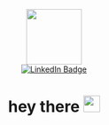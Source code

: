 <div id="header" align="center">
  <img src="https://media.giphy.com/media/v1.Y2lkPTc5MGI3NjExYnh0NXUxZ2JvdDY4dzg1eDlwcnA3NWIxajZvYWVwbTdveGRkZGpzYyZlcD12MV9pbnRlcm5hbF9naWZfYnlfaWQmY3Q9cw/aIJDrOomj81MQZz2uO/giphy.gif" width="100"/>
</div>
<div id="badges" align="center">
  <a href="https://www.linkedin.com/in/anshika-pandey-0593b0229/">
    <img src="https://img.shields.io/badge/LinkedIn-blue?style=for-the-badge&logo=linkedin&logoColor=white" alt="LinkedIn Badge"/>
  </a>
</div>
<h1 align="center">
  hey there
  <img src="https://media.giphy.com/media/hvRJCLFzcasrR4ia7z/giphy.gif" width="30px"/>
</h1>
